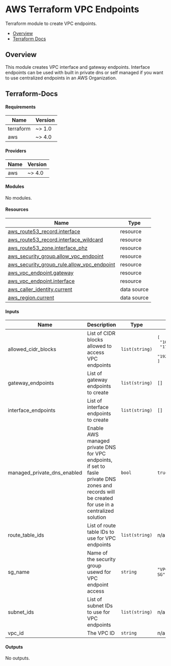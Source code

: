 # AWS Terraform VPC Endpoints

Terraform module to create VPC endpoints.

- [Overview](#overview)
- [Terraform Docs](#terraform-docs)

## Overview

This module creates VPC interface and gateway endpoints. Interface endpoints can be used with built in private dns or self managed if you want to use centralized endpoints in an AWS Organization.

## Terraform-Docs

<!-- BEGIN_TF_DOCS -->
#### Requirements

| Name | Version |
|------|---------|
| terraform | ~> 1.0 |
| aws | ~> 4.0 |

#### Providers

| Name | Version |
|------|---------|
| aws | ~> 4.0 |

#### Modules

No modules.

#### Resources

| Name | Type |
|------|------|
| [aws_route53_record.interface](https://registry.terraform.io/providers/hashicorp/aws/latest/docs/resources/route53_record) | resource |
| [aws_route53_record.interface_wildcard](https://registry.terraform.io/providers/hashicorp/aws/latest/docs/resources/route53_record) | resource |
| [aws_route53_zone.interface_phz](https://registry.terraform.io/providers/hashicorp/aws/latest/docs/resources/route53_zone) | resource |
| [aws_security_group.allow_vpc_endpoint](https://registry.terraform.io/providers/hashicorp/aws/latest/docs/resources/security_group) | resource |
| [aws_security_group_rule.allow_vpc_endpoint](https://registry.terraform.io/providers/hashicorp/aws/latest/docs/resources/security_group_rule) | resource |
| [aws_vpc_endpoint.gateway](https://registry.terraform.io/providers/hashicorp/aws/latest/docs/resources/vpc_endpoint) | resource |
| [aws_vpc_endpoint.interface](https://registry.terraform.io/providers/hashicorp/aws/latest/docs/resources/vpc_endpoint) | resource |
| [aws_caller_identity.current](https://registry.terraform.io/providers/hashicorp/aws/latest/docs/data-sources/caller_identity) | data source |
| [aws_region.current](https://registry.terraform.io/providers/hashicorp/aws/latest/docs/data-sources/region) | data source |

#### Inputs

| Name | Description | Type | Default | Required |
|------|-------------|------|---------|:--------:|
| allowed_cidr_blocks | List of CIDR blocks allowed to access VPC endpoints | `list(string)` | <pre>[<br>  "10.0.0.0/8",<br>  "172.16.0.0/12",<br>  "192.168.0.0/16"<br>]</pre> | no |
| gateway_endpoints | List of gateway endpoints to create | `list(string)` | `[]` | no |
| interface_endpoints | List of interface endpoints to create | `list(string)` | `[]` | no |
| managed_private_dns_enabled | Enable AWS managed private DNS for VPC endpoints, if set to fasle private DNS zones and records will be created for use in a centralized solution | `bool` | `true` | no |
| route_table_ids | List of route table IDs to use for VPC endpoints | `list(string)` | n/a | yes |
| sg_name | Name of the security group usewd for VPC endpoint access | `string` | `"VPC-Endpoint-SG"` | no |
| subnet_ids | List of subnet IDs to use for VPC endpoints | `list(string)` | n/a | yes |
| vpc_id | The VPC ID | `string` | n/a | yes |

#### Outputs

No outputs.
<!-- END_TF_DOCS -->